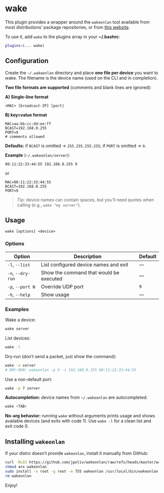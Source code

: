 # wake

This plugin provides a wrapper around the `wakeonlan` tool available from most
distributions' package repositories, or from [this website](https://github.com/jpoliv/wakeonlan).

To use it, add `wake` to the plugins array in your **~/.bashrc**:

```bash
plugins=(... wake)
```

## Configuration

Create the `~/.wakeonlan` directory and place **one file per device** you want to wake.
The filename is the device name (used on the CLI and in completion).

**Two file formats are supported** (comments and blank lines are ignored):

**A) Single-line format**
```
<MAC> [broadcast-IP] [port]
```

**B) key=value format**
```
MAC=aa:bb:cc:dd:ee:ff
BCAST=192.168.0.255
PORT=9
# comments allowed
```

**Defaults:** if `BCAST` is omitted → `255.255.255.255`; if `PORT` is omitted → `9`.

**Example** (`~/.wakeonlan/server`):

```
00:11:22:33:44:55 192.168.0.255 9
```

or

```
MAC=00:11:22:33:44:55
BCAST=192.168.0.255
PORT=9
```

> Tip: device names can contain spaces, but you’ll need quotes when calling (e.g., `wake "my server"`).

## Usage

```
wake [options] <device>
```

### Options

| Option            | Description                                 | Default |
|-------------------|---------------------------------------------|---------|
| `-l`, `--list`    | List configured device names and exit       | —       |
| `-n`, `--dry-run` | Show the command that would be executed     | —       |
| `-p`, `--port N`  | Override UDP port                           | `9`     |
| `-h`, `--help`    | Show usage                                  | —       |

### Examples

Wake a device:
```bash
wake server
```

List devices:
```bash
wake -l
```

Dry-run (don’t send a packet, just show the command):
```bash
wake -n server
# DRY-RUN: wakeonlan -p 9 -i 192.168.0.255 00:11:22:33:44:55
```

Use a non-default port:
```bash
wake -p 7 server
```

**Autocompletion:** device names from `~/.wakeonlan` are autocompleted:
```bash
wake <TAB>
```

**No-arg behavior:** running `wake` without arguments prints usage and shows available
devices (and exits with code 1). Use `wake -l` for a clean list and exit code 0.

## Installing `wakeonlan`

If your distro doesn’t provide `wakeonlan`, install it manually from GitHub:

```bash
curl -RLOJ https://github.com/jpoliv/wakeonlan/raw/refs/heads/master/wakeonlan
chmod a+x wakeonlan
sudo install -o root -g root -m 755 wakeonlan /usr/local/bin/wakeonlan
rm wakeonlan
```

Enjoy!
